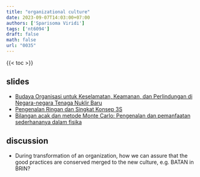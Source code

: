 ```yaml
---
title: "organizational culture"
date: 2023-09-07T14:03:00+07:00
authors: ['Sparisoma Viridi']
tags: ['nt6094']
draft: false
math: false
url: "0035"
---
```

{{< toc >}}


## slides
+ [Budaya Organisasi untuk Keselamatan, Keamanan, dan Perlindungan di Negara-negara Tenaga Nuklir Baru](https://doi.org/10.5281/zenodo.7141324)
+ [Pengenalan Ringan dan Singkat Konsep 3S](https://doi.org/10.5281/zenodo.7328962)
+ [Bilangan acak dan metode Monte Carlo: Pengenalan dan pemanfaatan sederhananya dalam fisika](https://doi.org/10.5281/zenodo.7106167)


## discussion
+ During transformation of an organization, how we can assure that the good practices are conserved merged to the new culture, e.g. BATAN in BRIN?

